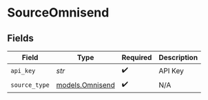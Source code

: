 # SourceOmnisend


## Fields

| Field                                    | Type                                     | Required                                 | Description                              |
| ---------------------------------------- | ---------------------------------------- | ---------------------------------------- | ---------------------------------------- |
| `api_key`                                | *str*                                    | :heavy_check_mark:                       | API Key                                  |
| `source_type`                            | [models.Omnisend](../models/omnisend.md) | :heavy_check_mark:                       | N/A                                      |